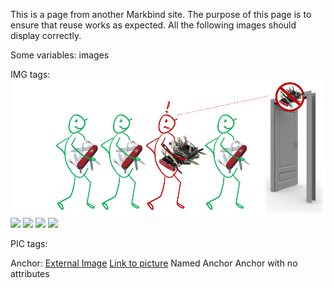 This is a page from another Markbind site.
The purpose of this page is to ensure that reuse works as expected.
All the following images should display correctly.

Some variables:
<variable name="imgFolder">images</variable>

IMG tags:
<img src="images/I'm not allowed to use my favorite tool.png">
<img src="{{imgFolder}}/I'm not allowed to use my favorite tool.png">
<img src="{{baseUrl}}/{{imgFolder}}/I'm not allowed to use my favorite tool.png">
<img src="{{baseUrl}}/images/I'm not allowed to use my favorite tool.png">
<img src="https://dummyimage.com/600x400/000/fff">

PIC tags:
<pic src="images/I'm not allowed to use my favorite tool.png"></pic>
<pic src="{{imgFolder}}/I'm not allowed to use my favorite tool.png"></pic>
<pic src="{{baseUrl}}/{{imgFolder}}/I'm not allowed to use my favorite tool.png"></pic>
<pic src="{{baseUrl}}/images/I'm not allowed to use my favorite tool.png"></pic>
<pic src="https://dummyimage.com/600x400/000/fff"></pic>

Anchor:
<a href="https://dummyimage.com/600x400/000/fff">External Image</a>
<a href="{{baseUrl}}/images/I'm not allowed to use my favorite tool.png">Link to picture</a>
<a id="namedAnchor">Named Anchor</a>
<a>Anchor with no attributes</a>